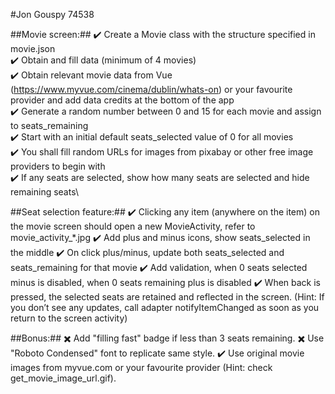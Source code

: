 #Jon Gouspy 74538

##Movie screen:##
✔️ Create a Movie class with the structure specified in movie.json\
✔️ Obtain and fill data (minimum of 4 movies)\
✔️ Obtain relevant movie data from Vue (https://www.myvue.com/cinema/dublin/whats-on) or your favourite provider and add data credits at the bottom of the app\
✔️ Generate a random number between 0 and 15 for each movie and assign to seats_remaining\
✔️ Start with an initial default seats_selected value of 0 for all movies\
✔️ You shall fill random URLs for images from pixabay or other free image providers to begin with\
✔️ If any seats are selected, show how many seats are selected and hide remaining seats\

##Seat selection feature:##
✔️ Clicking any item (anywhere on the item) on the movie screen should open a new MovieActivity, refer to movie_activity_*.jpg
✔️ Add plus and minus icons, show seats_selected in the middle
✔️ On click plus/minus, update both seats_selected and seats_remaining for that movie
✔️ Add validation, when 0 seats selected minus is disabled, when 0 seats remaining plus is disabled
✔️ When back is pressed, the selected seats are retained and reflected in the screen. (Hint: If you don’t see any updates, call adapter notifyItemChanged as soon as you return to the screen activity)

##Bonus:##
✖️ Add "filling fast" badge if less than 3 seats remaining.
✖️ Use "Roboto Condensed" font to replicate same style.
✔️ Use original movie images from myvue.com or your favourite provider (Hint: check get_movie_image_url.gif).
